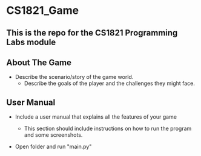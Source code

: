 # CS1821_Game

## This is the repo for the CS1821 Programming Labs module

## About The Game

- Describe the scenario/story of the game world. 
  - Describe the goals of the player and the challenges they might face.

## User Manual

- Include a user manual that explains all the features of your game
  - This section should include instructions on how to run the program and some screenshots.

- Open folder and run "main.py"
